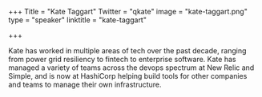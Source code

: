 +++
Title = "Kate Taggart"
Twitter = "qkate"
image = "kate-taggart.png"
type = "speaker"
linktitle = "kate-taggart"

+++

Kate has worked in multiple areas of tech over the past decade, ranging from power grid resiliency to fintech to enterprise software. Kate has managed a variety of teams across the devops spectrum at New Relic and Simple, and is now at HashiCorp helping build tools for other companies and teams to manage their own infrastructure.

